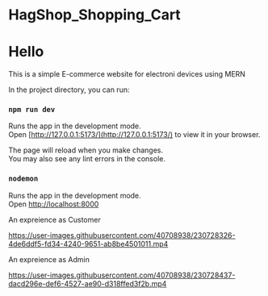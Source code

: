 # HagShop_Shopping_Cart

# Hello
This is a simple E-commerce website for electroni devices using MERN


In the project directory, you can run:

### `npm run dev`

Runs the app in the development mode.\
Open [http://127.0.0.1:5173/](http://127.0.0.1:5173/) to view it in your browser.

The page will reload when you make changes.\
You may also see any lint errors in the console.


### `nodemon`

Runs the app in the development mode.\
Open [http://localhost:8000](http://localhost:8000)


An expreience as Customer

https://user-images.githubusercontent.com/40708938/230728326-4de6ddf5-fd34-4240-9651-ab8be4501011.mp4


An expreience as Admin

https://user-images.githubusercontent.com/40708938/230728437-dacd296e-def6-4527-ae90-d318ffed3f2b.mp4


